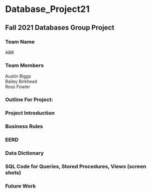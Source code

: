 # Database_Project21
## Fall 2021 Databases Group Project
### Team Name
ABR
### Team Members
Austin Biggs  
Bailey Birkhead  
Ross Fowler
### Outline For Project:

### Project Introduction
### Business Rules
### EERD
### Data Dictionary
### SQL Code for Queries, Stored Procedures, Views (screen shots)
### Future Work

